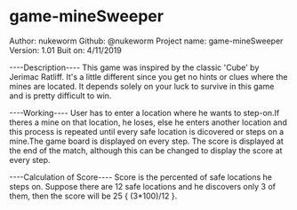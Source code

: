 # game-mineSweeper

Author:          nukeworm
   Github:          @nukeworm
   Project name:    game-mineSweeper
   Version:         1.01
   Buit on:         4/11/2019
   
   ----Description----
   This game was inspired by the classic 'Cube' by Jerimac Ratliff.
   It's a little different since you get no hints or clues where the mines are located.
   It depends solely on your luck to survive in this game and is pretty difficult to win.
   
   ----Working----
   User has to enter a location where he wants to step-on.If theres a mine on that location,
   he loses, else he enters another location and this process is repeated until every safe location
   is dicovered or steps on a mine.The game board is displayed on every step.
   The score is displayed at the end of the match, although this can be changed to display the score at every step.
   
   ----Calculation of Score----
   Score is the percented of safe locations he steps on.
   Suppose there are 12 safe locations and he discovers only 3 of them,
   then the score will be 25 { (3*100)/12 }.
